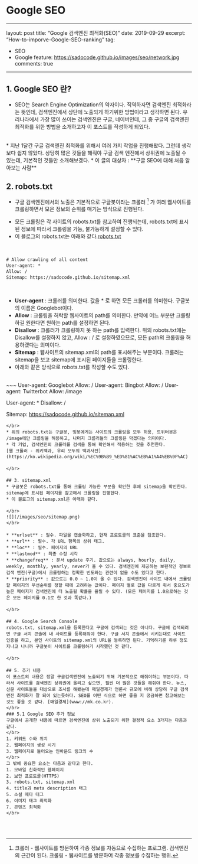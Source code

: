 # Google SEO

---
layout: post
title:  “Google 검색엔진 최적화(SEO)”
date: 2019-09-29
excerpt:        “How-to-imporve-Google-SEO-ranking”
tag:
- SEO
- Google
feature: https://sadocode.github.io/images/seo/network.jpg
comments:       true
---

## 1. Google SEO 란?
* SEO는 Search Engine Optimization의 약자이다. 직역하자면 검색엔진 최적화라는 뜻인데, 검색엔진에서 상단에 노출되게 하기위한 방법이라고 생각하면 된다. 우리나라에서 가장 많이 쓰이는 검색엔진은 구글, 네이버인데, 그 중 구글의 검색엔진 최적화를 위한 방법을 소개하고자 이 포스트를 작성하게 되었다.
</br>
* 지난 1달간 구글 검색엔진 최적화를 위해서 여러 가지 작업을 진행해봤다. 그런데 생각보다 쉽지 않았다. 상당히 많은 것들을 해줘야 구글 검색 엔진에서 상위권에 노출될 수 있는데, 기본적인 것들만 소개해보겠다.
* 이 글의 대상자 : **구글 SEO에 대해 처음 알아보는 사람**
 
</br>


## 2. robots.txt
* 구글 검색엔진에서의 노출은 기본적으로 구글봇이라는 크롤러 [^1] 가 여러 웹사이트를 크롤링하면서 모은 정보의 순위를 매기는 방식으로 진행된다. 

[^1]: 크롤러 - 웹사이트를 방문하여 각종 정보를 자동으로 수집하는 프로그램. 검색엔진의 근간이 된다.  크롤링 - 웹사이트를 방문하여 각종 정보를 수집하는 행위.

* 모든 크롤링은 각 사이트의 robots.txt를 참고하여 진행되는데, robots.txt에 표시된 정보에 따라서 크롤링을 가능, 불가능하게 설정할 수 있다. 
* 이 블로그의 robots.txt는 아래와 같다.[robots.txt](https://sadocode.github.io/robots.txt)

</br>

~~~
# Allow crawling of all content
User-agent: *
Allow: /
Sitemap: https://sadocode.github.io/sitemap.xml 
~~~

</br>

* **User-agent** : 크롤러를 의미한다. 값을 * 로 하면 모든 크롤러를 의미한다. 구글봇의 이름은 Googlebot이다.
* **Allow** : 크롤링을 허락할 웹사이트의 path를 의미한다. 만약에 어느 부분만 크롤링하길 원한다면 원하는 path를 설정하면 된다.
* **Disallow** : 크롤러가 크롤링하지 못 하는 path를 입력한다. 위의 robots.txt에는 Disallow를 설정하지 않고, Allow : / 로 설정하였으므로, 모든 path의 크롤링을 허용하겠다는 의미이다.
* **Sitemap** : 웹사이트의 sitemap.xml의 path를 표시해주는 부분이다. 크롤러는 sitemap을 보고 sitemap에 표시된 페이지들을 크롤링한다.
* 아래와 같은 방식으로 robots.txt를 작성할 수도 있다.

</br>
~~~
User-agent: Googlebot
Allow: /
User-agent: Bingbot
Allow: /
User-agent: Twitterbot
Allow: /image

User-agent: *
Disallow: /

Sitemap: https://sadocode.github.io/sitemap.xml
~~~
</br>
* 위의 robots.txt는 구글봇, 빙봇에게는 사이트의 크롤링을 모두 허용, 트위터봇은 /image에만 크롤링을 허용하고, 나머지 크롤러들의 크롤링은 막겠다는 의미이다.
* 각 기업, 검색엔진의 크롤러를 검색을 통해 확인해서 적용하는 것을 추천한다.
[웹 크롤러 - 위키백과, 우리 모두의 백과사전](https://ko.wikipedia.org/wiki/%EC%9B%B9_%ED%81%AC%EB%A1%A4%EB%9F%AC)

</br>

## 3. sitemap.xml
* 구글봇은 robots.txt를 통해 크롤링 가능한 부분을 확인한 후에 sitemap을 확인한다. sitemap에 표시된 페이지를 참고해서 크롤링을 진행한다.
* 이 블로그의 sitemap.xml은 아래와 같다.

</br>
![](/images/seo/sitemap.png)
</br>

* **urlset** : 필수. 파일을 캡슐화하고, 현재 프로토콜의 표준을 참조한다.
* **url** : 필수. 각 URL 항목의 상위 태그.
* **loc** : 필수. 페이지의 URL
* **lastmod** : 최종 수정 시각
* **changefreq** : 문서 update 주기. 값으로는 always, hourly, daily, weekly, monthly, yearly, never가 올 수 있다. 검색엔진에 제공하는 보편적인 정보로 검색 엔진(구글)에서 크롤링하는 정확한 빈도와는 관련이 없을 수도 있다고 한다.
* **priority** : 값으로는 0.0 ~ 1.0이 올 수 있다. 검색엔진이 사이트 내에서 크롤링할 페이지의 우선순위를 정할 때에 고려하는 값이다. 페이지 별로 값을 다르게 줘서 중요도가 높은 페이지가 검색엔진에 더 노출될 확률을 올릴 수 있다. (모든 페이지를 1.0으로하는 것은 모든 페이지를 0.1로 한 것과 똑같다.)

</br>

## 4. Google Search Console
robots.txt, sitemap.xml을 등록한다고 구글에 검색되는 것은 아니다. 구글에 검색되려면 구글 서치 콘솔에 내 사이트를 등록해줘야 한다. 구글 서치 콘솔에서 시키는대로 사이트 인증을 하고, 본인 사이트의 sitemap.xml의 URL을 등록하면 된다. 기억하기론 하루 정도 지나고 나니까 구글봇이 사이트를 크롤링하기 시작했던 것 같다.

</br>

## 5. 추가 내용
이 포스트의 내용은 정말 구글검색엔진에 노출되기 위해 기본적으로 해줘야하는 부분이다. 따라서 사이트를 검색엔진 상위권에 올리고 싶으면, 훨씬 더 많은 것들을 해줘야 한다. 뉴스, 신문 사이트들을 대상으로 조사를 해봤는데 매일경제가 언론사 규모에 비해 상당히 구글 검색엔진 최적화가 잘 되어 있는듯하다. SEO를 어떤 식으로 하면 좋을 지 궁금하면 참고해보는 것도 좋을 것 같다. [매일경제](www://mk.co.kr).
</br>
### 5.1 Google SEO 추가 정보
구글에서 공개한 내용에 따르면 검색엔진에 상위 노출되기 위한 결정적 요소 3가지는 다음과 같다.
</br>
1. 키워드 수와 위치
2. 웹페이지의 생성 시기
3. 웹페이지로 들어오는 인바운드 링크의 수
</br>
그 밖에 중요한 요소는 다음과 같다고 한다.
1. 모바일 친화적인 웹페이지
2. 보안 프로토콜(HTTPS)
3. robots.txt, sitemap.xml
4. title과 meta description 태그
5. 소셜 메타 태그
6. 이미지 태그 최적화
7. 콘텐츠 최적화
</br>



